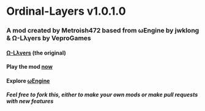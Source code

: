 # Ordinal-Layers v1.0.1.0
### A mod created by Metroish472 based from ωEngine by jwklong & Ω-Lλγers by VeproGames
#### <a href='https://veprogames.github.io/omega-layers'>Ω-Lλγers</a> (the original)
#### Play the mod <a href='https://metroish472.github.io/ordinal-layers/'>now</a>
#### Explore <a href='https://jwklong.github.io/omega-engine'>ωEngine</a>
##### Feel free to fork this, either to make your own mods or make pull requests with new features
